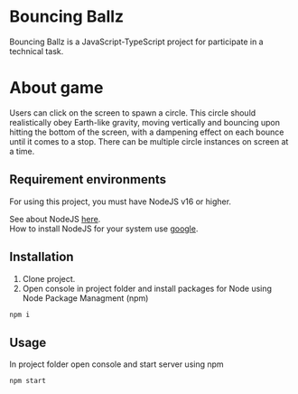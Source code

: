 # Bouncing Ballz
Bouncing Ballz is a JavaScript-TypeScript project for participate in a technical task.

# About game
Users can click on the screen to spawn a circle. This circle should realistically obey Earth-like gravity, moving vertically and bouncing upon hitting the bottom of the screen, with a dampening effect on each bounce until it comes to a stop. There can be multiple circle instances on screen at a time.

## Requirement environments
For using this project, you must have NodeJS v16 or higher. 

See about NodeJS [here](https://nodejs.org/en).<br>
How to install NodeJS for your system use [google](https://google.com).

## Installation
1. Clone project.
2. Open console in project folder and install packages for Node using Node Package Managment (npm)
```bash
npm i
```

## Usage
In project folder open console and start server using npm
```bash
npm start
```